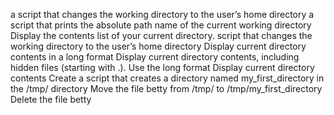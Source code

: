 a script that changes the working directory to the user’s home directory
 a script that prints the absolute path name of the current working directory
Display the contents list of your current directory.
script that changes the working directory to the user’s home directory
Display current directory contents in a long format
Display current directory contents, including hidden files (starting with .). Use the long format
Display current directory contents
Create a script that creates a directory named my_first_directory in the /tmp/ directory
Move the file betty from /tmp/ to /tmp/my_first_directory
Delete the file betty
